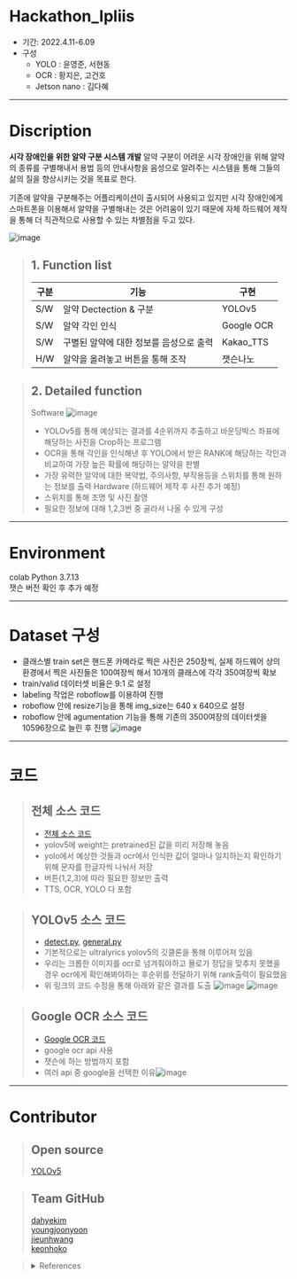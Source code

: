 # Hackathon_Ipliis
- 기간: 2022.4.11-6.09
- 구성
  - YOLO : 윤영준, 서현동
  - OCR  : 황지은, 고건호
  - Jetson nano  : 김다혜 
- - -

# Discription
**시각 장애인을 위한 알약 구분 시스템 개발**
알약 구분이 어려운 시각 장애인을 위해 알약의 종류를 구별해내서 용법 등의 안내사항을 음성으로 알려주는 시스템을 통해 그들의 삶의 질을 향상시키는 것을 목표로 한다.

기존에 알약을 구분해주는 어플리케이션이 출시되어 사용되고 있지만 시각 장애인에게 스마트폰을 이용해서 알약을 구별해내는 것은
어려움이 있기 때문에 자체 하드웨어 제작을 통해 더 직관적으로 사용할 수 있는 차별점을 두고 있다. 

![image](https://user-images.githubusercontent.com/97325633/172317501-e7702288-0636-4284-ab14-a6c5a2416195.png)


> ## 1. Function list
> 구분|기능|구현|
> |---|---|---|
> S/W|알약 Dectection & 구분|YOLOv5|
> S/W|알약 각인 인식|Google OCR|
> S/W|구별된 알약에 대한 정보를 음성으로 출력|Kakao_TTS|
> H/W|알약을 올려놓고 버튼을 통해 조작|잿슨나노|

> ## 2. Detailed function
> Software
> ![image](https://user-images.githubusercontent.com/97325633/172170402-b59a6cc8-f0e7-4149-a8ac-cb0c099470d0.png)
> - YOLOv5를 통해 예상되는 결과를 4순위까지 추출하고 바운딩박스 좌표에 해당하는 사진을 Crop하는 프로그램
> - OCR을 통해 각인을 인식해낸 후 YOLO에서 받은 RANK에 해당하는 각인과 비교하여 가장 높은 확률에 해당하는 알약을 판별
> - 가장 유력한 알약에 대한 복약법, 주의사항, 부작용등을 스위치를 통해 원하는 정보를 출력
> Hardware
> (하드웨어 제작 후 사진 추가 예정)
> - 스위치를 통해 조명 및 사진 촬영
> - 필요한 정보에 대해 1,2,3번 중 골라서 나올 수 있게 구성
- - -

# Environment 
colab Python 3.7.13  
잿슨 버전 확인 후 추가 예정
- - -

# Dataset 구성
- 클래스별 train set은 핸드폰 카메라로 찍은 사진은 250장씩, 실제 하드웨어 상의 환경에서 찍은 사진들은 100여장씩 해서 
10개의 클래스에 각각 350여장씩 확보
- train/valid 데이터셋 비율은 9:1 로 설정
- labeling 작업은 roboflow를 이용하여 진행
- roboflow 안에 resize기능을 통해 img_size는 640 x 640으로 설정
- roboflow 안에 agumentation 기능을 통해 기존의 3500여장의 데이터셋을 10596장으로 늘린 후 진행 
![image](https://user-images.githubusercontent.com/97325633/172219026-f74d09a9-2108-41ad-acec-f277430e48f9.png)
- - - 

# 코드

>  ## 전체 소스 코드 
>  - [전체 소스 코드](https://github.com/HyundongSeo/Hackathon_Ipliis/blob/9ec86ac71bc95667acbba370f1e5aa68a7ca5d9b/ipills.py)
>  - yolov5에 weight는 pretrained된 값을 미리 저장해 놓음
> - yolo에서 예상한 것들과 ocr에서 인식한 값이 얼마나 일치하는지 확인하기 위해 문자를 한글자씩 나눠서 저장
> - 버튼(1,2,3)에 따라 필요한 정보만 출력
> - TTS, OCR, YOLO 다 포함

> ## YOLOv5 소스 코드
> - [detect.py](https://github.com/Yoon0527/AIFFEL_Project/blob/3c82e88570bdd02d449861d6c0cba2a94811a3ae/detect.py), [general.py](https://github.com/Yoon0527/AIFFEL_Project/blob/3c82e88570bdd02d449861d6c0cba2a94811a3ae/general%20(1).py)
> - 기본적으로는 ultralyrics yolov5의 깃클론을 통해 이루어져 있음
> - 우리는 크롭한 이미지를 ocr로 넘겨줘야하고 욜로가 정답을 맞추지 못했을 경우 ocr에게 확인해봐야하는 후순위를 전달하기 위해 rank출력이 필요했음
> - 위 링크의 코드 수정을 통해 아래와 같은 결과를 도출
> ![image](https://user-images.githubusercontent.com/97325633/172222343-50850db8-63b9-4554-86e7-a6c4347b343f.png)
> ![image](https://user-images.githubusercontent.com/97325633/172222983-657f4116-92ac-4f01-a989-aed0fedf67f3.png)

> ## Google OCR 소스 코드
> - [Google OCR 코드](https://river-butterfly-5b4.notion.site/G_OCR-3753b3a89e1b4a17a4d80872d429dd81)
> - google ocr api 사용
> - 잿슨에 하는 방법까지 포함
> - 여러 api 중 google을 선택한 이유![image](https://user-images.githubusercontent.com/97325633/172307542-cc942261-21c7-442f-9981-400c29b0dbad.png)

- - - 

# Contributor
> ## Open source
> [YOLOv5](https://github.com/ultralytics/yolov5.git)


> ## Team GitHub  
> [dahyekim](https://github.com/dahyekim1oo2/Aiffel.git)  
> [youngjoonyoon](https://github.com/Yoon0527/AIFFEL_Project.git)  
> [jieunhwang](https://github.com/LumiHunter/Hackathon_Ipliis.git)  
> [keonhoko](https://github.com/GeonHoKo/AIFFEL-HACKATHON.git)  


> <details> 
> <summary>References</summary>
> [딥러닝을 이용한 자동 알약 인식, 성균관대학교 일반대학원(2021)](http://www.riss.kr/search/detail/DetailView.do?p_mat_type=be54d9b8bc7cdb09&control_no=b5c082324cf3b892ffe0bdc3ef48d419&outLink=K)  
> [딥러닝을 활용한 알약 인식 모델 연구, 국립 강릉원주대학교 컴퓨터공학과(2020)](https://manuscriptlink-society-file.s3-ap-northeast-1.amazonaws.com/kips/conference/2020fall/presentation/KIPS_C2020B0146.pdf)  
> [딥러닝을 활용한 알약 분석 어플리케이션, 인천대학교 정보통신공학과(2020)](https://manuscriptlink-society-file.s3-ap-northeast-1.amazonaws.com/kips/conference/2020fall/presentation/KIPS_C2020B0152.pdf)  
> [스마트폰으로 촬영된 알약 영상의 글자 및 형상 인식 방법, 서울대학교 대학원(2017)](https://s-space.snu.ac.kr/handle/10371/137361)  
> [알약 자동 인식을 위한 딥러닝 모델간 비교 및 검증, 멀티미디어학회(2019)](https://scienceon.kisti.re.kr/srch/selectPORSrchArticle.do?cn=JAKO201913747257285&dbt=NART)  
